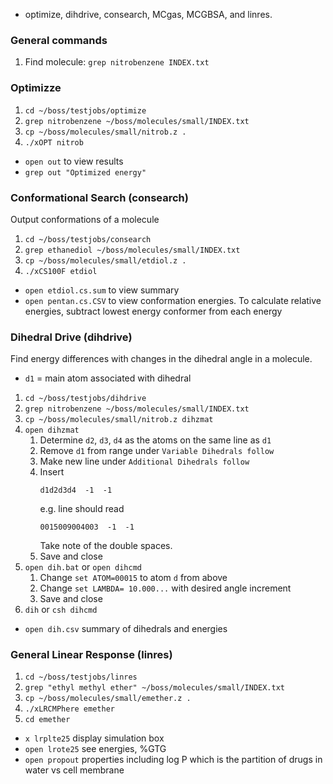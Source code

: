 * optimize, dihdrive, consearch, MCgas, MCGBSA, and linres.

### General commands

1. Find molecule: `grep nitrobenzene INDEX.txt`

### Optimizze

1. `cd ~/boss/testjobs/optimize`
2. `grep nitrobenzene ~/boss/molecules/small/INDEX.txt`
3. `cp ~/boss/molecules/small/nitrob.z .`
4. `./xOPT nitrob`

* `open out` to view results
* `grep out "Optimized energy"`

### Conformational Search (consearch)

Output conformations of a molecule

1. `cd ~/boss/testjobs/consearch`
2. `grep ethanediol ~/boss/molecules/small/INDEX.txt`
3. `cp ~/boss/molecules/small/etdiol.z .`
4. `./xCS100F etdiol`

* `open etdiol.cs.sum` to view summary
* `open pentan.cs.CSV` to view conformation energies. To calculate relative energies, subtract lowest energy conformer from each energy

### Dihedral Drive (dihdrive)

Find energy differences with changes in the dihedral angle in a molecule. 

* `d1` = main atom associated with dihedral

1. `cd ~/boss/testjobs/dihdrive`
2. `grep nitrobenzene ~/boss/molecules/small/INDEX.txt`
5. `cp ~/boss/molecules/small/nitrob.z dihzmat`
6. `open dihzmat`
    1. Determine `d2`, `d3`, `d4` as the atoms on the same line as `d1`
    2. Remove `d1` from range under `Variable Dihedrals follow`
    3. Make new line under `Additional Dihedrals follow`
    4. Insert <pre>`d1d2d3d4  -1  -1`</pre> e.g. line should read <pre>`0015009004003  -1  -1`</pre> Take note of the double spaces.
    5. Save and close
7. `open dih.bat` or `open dihcmd`
    1. Change `set ATOM=00015` to atom `d` from above
    2. Change `set LAMBDA= 10.000...` with desired angle increment
    3. Save and close
8. `dih` or `csh dihcmd`

* `open dih.csv` summary of dihedrals and energies

### General Linear Response (linres)

1. `cd ~/boss/testjobs/linres`
2. `grep "ethyl methyl ether" ~/boss/molecules/small/INDEX.txt`
3. `cp ~/boss/molecules/small/emether.z .`
4. `./xLRCMPhere emether`
5. `cd emether`

* `x lrplte25` display simulation box
* `open lrote25` see energies, %GTG
* `open propout` properties including log P which is the partition of drugs in water vs cell membrane
